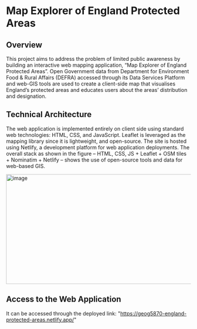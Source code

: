 # Map Explorer of England Protected Areas
## Overview
This project aims to address the problem of limited public awareness by building an interactive web mapping application, “Map Explorer of England Protected Areas”. Open Government data from Department for Environment Food & Rural Affairs (DEFRA) accessed through its Data Services Platform and web-GIS tools are used to create a client-side map that visualises England’s protected areas and educates users about the areas’ distribution and designation.

## Technical Architecture
The web application is implemented entirely on client side using standard web technologies: HTML, CSS, and JavaScript. Leaflet is leveraged as the mapping library since it is lightweight, and open-source. The site is hosted using Netlify, a development platform for web application deployments. The overall stack as shown in the figure – HTML, CSS, JS + Leaflet + OSM tiles + Nominatim + Netlify – shows the use of open-source tools and data for web-based GIS.

<img width="1000" height="300" alt="image" src="https://github.com/user-attachments/assets/25ebb572-7708-4c5e-8601-38db9d633619" />

## Access to the Web Application
It can be accessed through the deployed link: "https://geog5870-england-protected-areas.netlify.app/"

